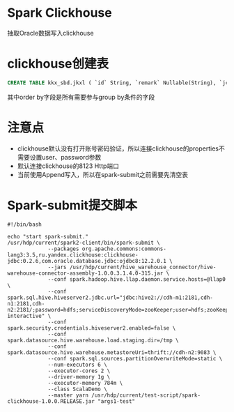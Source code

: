 # Spark Clickhouse

抽取Oracle数据写入clickhouse

# clickhouse创建表

```sql
CREATE TABLE kkx_sbd.jkxl ( `id` String, `remark` Nullable(String), `jcdm` String, `jcmc` String, `yxremark` Nullable(String), zyqssj Nullable(DateTime), zyqbysj Nullable(Float32), zyzzsj Nullable(DateTime), zycxsj Nullable(Float32), zzsj Nullable(DateTime) ) ENGINE = MergeTree PRIMARY KEY id ORDER BY (id, jcdm, jcmc)
```

其中order by字段是所有需要参与group by条件的字段

# 注意点
- clickhouse默认没有打开账号密码验证，所以连接clickhouse的properties不需要设置user、password参数
- 默认连接clickhouse的8123 Http端口
- 当前使用Append写入，所以在spark-submit之前需要先清空表

# Spark-submit提交脚本

```shell
#!/bin/bash

echo "start spark-submit."
/usr/hdp/current/spark2-client/bin/spark-submit \
             --packages org.apache.commons:commons-lang3:3.5,ru.yandex.clickhouse:clickhouse-jdbc:0.2.6,com.oracle.database.jdbc:ojdbc8:12.2.0.1 \
             --jars /usr/hdp/current/hive_warehouse_connector/hive-warehouse-connector-assembly-1.0.0.3.1.4.0-315.jar \
             --conf spark.hadoop.hive.llap.daemon.service.hosts=@llap0 \
             --conf spark.sql.hive.hiveserver2.jdbc.url="jdbc:hive2://cdh-m1:2181,cdh-n1:2181,cdh-n2:2181/;password=hdfs;serviceDiscoveryMode=zooKeeper;user=hdfs;zooKeeperNamespace=hiveserver2-interactive" \
             --conf spark.security.credentials.hiveserver2.enabled=false \
             --conf spark.datasource.hive.warehouse.load.staging.dir=/tmp \
             --conf spark.datasource.hive.warehouse.metastoreUri=thrift://cdh-n2:9083 \
             --conf spark.sql.sources.partitionOverwriteMode=static \
             --num-executors 6 \
             --executor-cores 2 \
             --driver-memory 1g \
             --executor-memory 784m \
             --class ScalaDemo \
             --master yarn /usr/hdp/current/test-script/spark-clickhouse-1.0.0.RELEASE.jar "args1-test"
```

